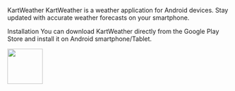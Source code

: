 KartWeather
KartWeather is a weather application for Android devices. Stay updated with accurate weather forecasts on your smartphone.

Installation
You can download KartWeather directly from the Google Play Store and install it on Android smartphone/Tablet.

[<img src="https://play.google.com/intl/en_us/badges/static/images/badges/en_badge_web_generic.png" height="80">](https://play.google.com/store/apps/details?id=com.kartweather&pcampaignid=web_share)
